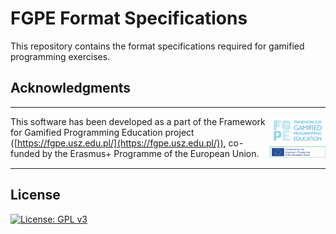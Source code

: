 # FGPE Format Specifications

This repository contains the format specifications required for gamified programming exercises.

## Acknowledgments

<table cellspacing="0" cellpadding="0" style="border: 0; padding: 0; margin: 0;">
<tr>
<td style="border: 0; padding: 0; margin: 0;">

This software has been developed as a part of the Framework for Gamified Programming Education project ([https://fgpe.usz.edu.pl/](https://fgpe.usz.edu.pl/)), co-funded by the Erasmus+ Programme of the European Union.

</td>
<td style="border: 0; padding: 0; margin: 0;">

![Framework for Gamified Programming Education project](docs/logo_FGPE.jpg) ![Erasmus+](docs/logo_erasmus.jpg)

</td>
</tr>
</table>

## License

[![License: GPL v3](https://img.shields.io/badge/License-GPLv3-blue.svg)](https://www.gnu.org/licenses/gpl-3.0)
